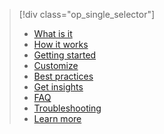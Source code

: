 > [!div class="op_single_selector"]
>- [What is it](../articles/active-directory/active-directory-passwords.md)
>- [How it works](../articles/active-directory/active-directory-passwords-how-it-works.md)
>- [Getting started](../articles/active-directory/active-directory-passwords-getting-started.md)
>- [Customize](../articles/active-directory/active-directory-passwords-customize.md)
>- [Best practices](../articles/active-directory/active-directory-passwords-best-practices.md)
>- [Get insights](../articles/active-directory/active-directory-passwords-get-insights.md)
>- [FAQ](../articles/active-directory/active-directory-passwords-faq.md)
>- [Troubleshooting](../articles/active-directory/active-directory-passwords-troubleshoot.md)
>- [Learn more](../articles/active-directory/active-directory-passwords-learn-more.md)